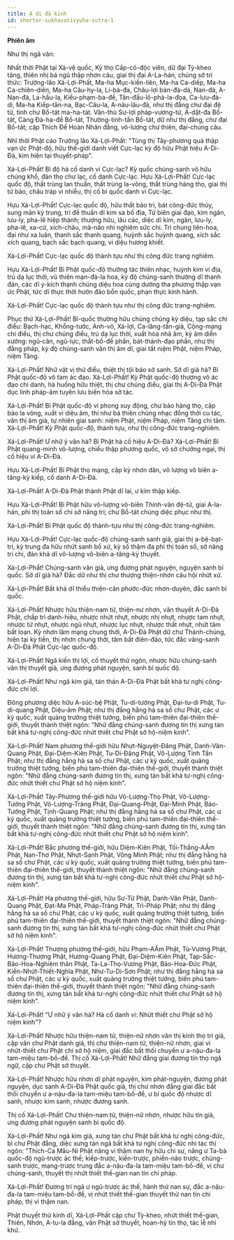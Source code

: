 ```yaml
---
title: A di đà kinh
id: shorter-sukhavativyuha-sutra-1
---
```

**Phiên âm**

Như thị ngã văn:

Nhất thời Phật tại Xá-vệ quốc, Kỳ thọ Cấp-cô-độc viên, dữ đại Tỳ-kheo tăng, thiên nhị bá ngũ thập nhơn câu, giai thị đại A-La-hán, chúng sở tri thức: Trưởng-lão Xá-Lợi-Phất, Ma-ha Mục-kiền-liên, Ma-ha Ca-diếp, Ma-ha Ca-chiên-diên, Ma-ha Câu-hy-la, Li-bà-đa, Châu-lợi bàn-đà-dà, Nan-đà, A-Nan-đà, La-hầu-la, Kiều-phạm-ba-đề, Tân-đầu-lô-phả-la-đọa, Ca-lưu-đà-di, Ma-ha Kiếp-tân-na, Bạc-Câu-la, A-nâu-lâu-đà, như thị đẳng chư đại đệ tử, tinh chư Bồ-tát ma-ha-tát. Văn-thù Sư-lợi pháp-vương-tử, A-dật-đa Bồ-tát, Càng Đà-ha-đề Bồ-tát, Thường-tinh-tấn Bồ-tát, dữ như thị đẳng, chư đại Bồ-tát; cập Thích Đế Hoàn Nhân đẳng, vô-lượng chư thiên, đại-chúng câu.

<!--more-->

Nhĩ thời Phật cáo Trưởng lão Xá-Lợi-Phất: "Tùng thị Tây-phương quá thập vạn ức Phật-độ, hữu thế-giới danh viết Cực-lạc kỳ độ hữu Phật hiệu A-Di-Đà, kim hiện tại thuyết-pháp".

Xá-Lợi-Phất! Bỉ độ hà cố danh vi Cực-lạc? Kỳ quốc chúng-sanh vô hữu chúng khổ, đản thọ chư lạc, cố danh Cực-lạc. Hựu Xá-Lợi-Phất! Cực-lạc quốc độ, thất trùng lan thuẫn, thất trùng la-võng, thất trùng hàng thọ, giai thị tứ bảo, châu tráp vi nhiễu, thị cố bỉ quốc danh vi Cực-lạc.

Hựu Xá-Lợi-Phất! Cực-lạc quốc độ, hữu thất bảo trì, bát công-đức thủy, sung mãn kỳ trung, trì để thuần dĩ kim sa bố địa, Tứ biên giai đạo, kim ngân, lưu-ly, pha-lê hiệp thành; thượng hữu, lâu các, diệc dĩ kim, ngân, lưu-ly, pha-lê, xa-cừ, xích-châu, mã-não nhi nghiêm sức chi. Trì chung liên-hoa, đại như xa luân, thanh sắc thanh quang, huỳnh sắc huỳnh quang, xích sắc xích quang, bạch sắc bạch quang, vi diệu hương khiết.

Xá-Lợi-Phất! Cực-lạc quốc độ thành tựu như thị công đức trang nghiêm.

Hựu Xá-Lợi-Phất! Bỉ Phật quốc-độ thường tác thiên nhạc, huỳnh kim vi địa, trú dạ lục thời, vũ thiên mạn-đà-la hoa, kỳ độ chúng-sanh thường dĩ thanh đán, các dĩ y-kích thạnh chúng diệu hoa cúng dường tha phương thập vạn ức Phật, tức dĩ thực thời hườn đáo bổn quốc, phạn thực kinh hành.

Xá-Lợi-Phất! Cực-lạc quốc độ thành tựu như thị công đức trang-nghiêm.

Phục thứ Xá-Lợi-Phất! Bỉ-quốc thường hữu chủng chủng kỳ diệu, tạp sắc chi điểu: Bạch-hạc, Khổng-tước, Anh-võ, Xá-lợi, Ca-lăng-tần-già, Cộng-mạng chi điểu, thị chư chúng điểu, trú dạ lục thời, xuất hòa nhã âm, kỳ âm diễn xướng: ngũ-căn, ngũ-lực, thất-bồ-đề phần, bát-thánh-đạo phần, như thị đẳng pháp, kỳ độ chúng-sanh văn thị âm dĩ, giai tất niệm Phật, niệm Pháp, niệm Tăng.

Xá-Lợi-Phất! Nhữ vật vị thử điểu, thiệt thị tội báo sở sanh. Sở dĩ giả hà? Bỉ Phật quốc-độ vô tam ác đạo. Xá-Lợi-Phất! Kỳ Phật quốc-độ thượng vô ác đạo chi danh, hà huống hữu thiệt, thị chư chúng điểu, giai thị A-Di-Đà Phật dục linh pháp-âm tuyên lưu biến hóa sở tác.

Xá-Lợi-Phất! Bỉ Phật quốc-độ vi phong xuy động, chư bảo hàng thọ, cập bảo la võng, xuất vi diệu âm, thí như bá thiên chủng nhạc đồng thời cu tác, văn thị âm giả, tự nhiên giai sanh: niệm Phật, niệm Pháp, niệm Tăng chi tâm. Xá-Lợi-Phất! Kỳ Phật quốc-độ, thành tựu, như thị công-đức trang-nghiêm.

Xá-Lợi-Phất! Ư nhữ ý vân hà? Bỉ Phật hà cố hiệu A-Di-Đà? Xá-Lợi-Phất! Bỉ Phật quang-minh vô-lượng, chiếu thập phương quốc, vô sở chướng ngại, thị cố hiệu vi A-Di-Đà.

Hựu Xá-Lợi-Phất! Bỉ Phật thọ mạng, cập kỳ nhơn dân, vô lượng vô biên a-tăng-kỳ kiếp, cố danh A-Di-Đà.

Xá-Lợi-Phất! A-Di-Đà Phật thành Phật dĩ lai, ư kim thập kiếp.

Hựu Xá-Lợi-Phất! Bỉ Phật hữu vô-lượng vô-biên Thinh-văn đệ-tử, giai A-la-hán, phi thị toán số chi sở năng tri; chư Bồ-tát chúng diệc phục như thị.

Xá-Lợi-Phất! Bỉ Phật quốc độ thành-tựu như thị công-đức trang-nghiêm.

Hựu Xá-Lợi-Phất! Cực-lạc quốc-độ chúng-sanh sanh giả, giai thị a-bệ-bạt-trí, kỳ trung đa hữu nhứt sanh bổ xứ, kỳ số thậm đa phi thị toán số, sở năng tri chi, đản khả dĩ vô-lượng vô-biên a-tăng-kỳ thuyết.

Xá-Lợi-Phất! Chúng-sanh văn giả, ưng đương phát nguyện, nguyện sanh bỉ quốc. Sở dĩ giả hà? Đắc dữ như thị chư thượng thiện-nhơn câu hội nhứt xứ.

Xá-Lợi-Phất! Bất khả dĩ thiểu thiện-căn phước-đức nhơn-duyên, đắc sanh bỉ quốc.

Xá-Lợi-Phất! Nhược hữu thiện-nam tử, thiện-nư nhơn, văn thuyết A-Di-Đà Phật, chấp trì danh-hiệu, nhược nhứt nhựt, nhược nhị nhựt, nhược tam nhựt, nhược tứ nhựt, nhược ngũ nhựt, nhược lục nhựt, nhược thất nhựt, nhứt tâm bất loạn. Kỳ nhơn lâm mạng chung thời, A-Di-Đà Phật dữ chư Thánh-chúng, hiện tại kỳ tiền, thị nhơn chung thời, tâm bất điên-đảo, tức đắc vãng-sanh A-Di-Đà Phật Cực-lạc quốc-độ.

Xá-Lợi-Phất! Ngã kiến thị lợi, cố thuyết thử ngôn, nhược hữu chúng-sanh văn thị thuyết giả, ưng đương phát nguyện, sanh bỉ quốc độ.

Xá-Lợi-Phất! Như ngã kim giả, tán thán A-Di-Đà Phật bất khả tư nghị công-đức chi lợi.

Đông phương diệc hữu A-súc-bệ Phật, Tu-di-tướng Phật, Đại-tu-di Phật, Tu-di-quang Phật, Diệu-âm Phật; như thị đẳng hằng hà sa số chư Phật, các ư kỳ quốc, xuất quảng trường thiệt tướng, biến phú tam-thiên đại-thiên thế-giới, thuyết thành thiệt ngôn: "Nhữ đẳng chúng-sanh đương tín thị xưng tán bất khả tư-nghị công-đức nhứt thiết chư Phật sở hộ-niệm kinh".

Xá-Lợi-Phất! Nam phương thế-giới hữu Nhựt-Nguyệt-Đăng Phật, Danh-Văn-Quang Phật, Đại-Diệm-Kiên Phật, Tu-Di-Đăng Phật, Vô-Lượng Tinh Tấn Phật; như thị đẳng hằng hà sa số chư Phật, các ư kỳ quốc, xuất quảng trường thiệt tướng, biến phú tam-thiên đại-thiên thế-giới, thuyết thành thiệt ngôn: "Nhữ đẳng chúng-sanh đương tín thị, xưng tán bất khả tư-nghị công-đức nhứt thiết chư Phật sở hộ niệm kinh".

Xá-Lợi-Phất! Tây-Phương thế-giới hữu Vô-Lượng-Thọ Phật, Vô-Lượng-Tướng Phật, Vô-Lượng-Tràng Phật, Đại-Quang-Phật, Đại-Minh Phật, Bảo-Tướng Phật, Tịnh-Quang Phật; như thị đẳng hằng hà sa số chư Phật, các ư kỳ quốc, xuất quảng trường thiệt tướng, biến phú tam-thiên đại-thiên thế-giới, thuyết thành thiệt ngôn: "Nhữ đẳng chúng-sanh đương tín thị, xưng tán bất khả tư-nghị công-đức nhứt thiết chư Phật sở hộ niệm kinh".

Xá-Lợi-Phất! Bắc phương thế-giới, hữu Diệm-Kiên Phật, Tối-Thắng-AÂm Phật, Nan-Thơ Phật, Nhựt-Sanh Phật, Võng Minh Phật; như thị đẳng hằng hà sa số chư Phật, các ư kỳ quốc, xuất quảng trường thiệt tướng, biến phú tam-thiên đại-thiên thế-giới, thuyết thành thiệt ngôn: "Nhữ đẳng chúng-sanh đương tín thị, xưng tán bất khả tư-nghị công-đức nhứt thiết chư Phật sở hộ-niệm kinh".

Xá-Lợi-Phất! Hạ phương thế-giới, hữu Sư-Tử Phật, Danh-Văn Phật, Danh-Quang Phật, Đạt-Ma Phật, Pháp-Tràng Phật, Trì-Pháp Phật; như thị đẳng hằng hà sa số chư Phật, các ư kỳ quốc, xuất quảng trường thiệt tướng, biến phú tam-thiên đại-thiên thế-giới, thuyết thành thiệt ngôn: "Nhữ đẳng chúng-sanh đương tín thị, xưng tán bất khả tư-nghị công-đức nhứt thiết chư Phật sở hộ niệm kinh".

Xá-Lợi-Phất! Thượng phương thế-giới, hữu Phạm-AÂm Phật, Tú-Vương Phật, Hương-Thượng Phật, Hương-Quang Phật, Đại-Diệm-Kiên Phật, Tạp-Sắc-Bảo-Hoa-Nghiêm thân Phật, Ta-La-Thọ-Vương Phật, Bảo-Hoa-Đức Phật, Kiến-Nhứt-Thiết-Nghĩa Phật, Như-Tu-Di-Sơn Phật; như thị đẳng hằng hà sa số chư Phật, các ư kỳ quốc, xuất quảng trường thiệt tướng, biến phú tam-thiên đại-thiên thế-giới, thuyết thành thiệt ngôn: "Nhữ đẳng chúng-sanh đương tín thị, xưng tán bất khả tư-nghị công-đức nhứt thiết chư Phật sở hộ niệm kinh".

Xá-Lợi-Phất! "Ư nhữ ý vân hà? Hà cố danh vi: Nhứt thiết chư Phật sở hộ niệm kinh"?

Xá-Lợi-Phất! Nhược hữu thiện-nam tử, thiện-nữ nhơn văn thị kinh thọ trì giả, cập văn chư Phật danh giả, thị chư thiện-nam tử, thiện-nữ nhơn, giai vi nhứt-thiết chư Phật chi sở hộ niệm, giai đắc bất thối chuyển ư a-nậu-đa-la tam-miệu tam-bồ-đề. Thị cố Xá-Lợi-Phất! Nhữ đẳng giai đương tín thọ ngã ngữ, cập chư Phật sở thuyết.

Xá-Lợi-Phất! Nhược hữu nhơn dĩ phát nguyện, kim phát-nguyện, đương phát nguyện, dục sanh A-Di-Đà Phật quốc giả, thị chư nhơn đẳng giai đắc bất thối chuyển ư a-nậu-đa-la tam-miệu tam-bồ-đề, ư bỉ quốc độ nhược dĩ sanh, nhược kim sanh, nhược đương sanh.

Thị cố Xá-Lợi-Phất! Chư thiện-nam tử, thiện-nữ nhơn, nhược hữu tín giả, ưng đương phát nguyện sanh bỉ quốc độ.

Xá-Lợi-Phất! Như ngã kim giả, xưng tán chư Phật bất khả tư nghị công-đức, bỉ chư Phật đẳng, diệc xưng tán ngã bất khả tư nghị công-đức nhi tác thị ngôn: "Thích-Ca Mâu-Ni Phật năng vi thậm nan hy hữu chi sự, năng ư Ta-bà quốc-độ ngũ-trược ác thế; kiếp-trược, kiến-trược, phiền-não trược, chúng-sanh trược, mạng-trược trung đắc a-nậu-đa-la tam-miệu tam-bồ-đề, vị chư chúng-sanh, thuyết thị nhứt thiết thế-gian nan tín chi pháp.

Xá-Lợi-Phất! Đương tri ngã ư ngũ-trược ác thế, hành thử nan sự, đắc a-nậu-đa-la tam-miệu tam-bồ-đề, vị nhứt thiết thế-gian thuyết thử nan tín chi pháp, thị vi thậm nan.

Phật thuyết thử kinh dĩ, Xá-Lợi-Phất cập chư Tỳ-kheo, nhứt thiết thế-gian, Thiên, Nhơn, A-tu-la đẳng, văn Phật sở thuyết, hoan-hỷ tín thọ, tác lễ nhi khứ.